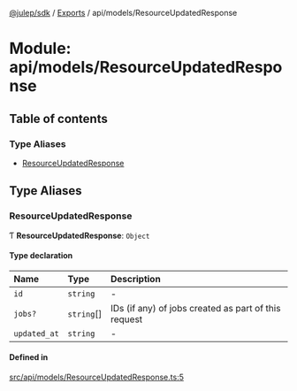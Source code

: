 [@julep/sdk](../README.md) / [Exports](../modules.md) / api/models/ResourceUpdatedResponse

# Module: api/models/ResourceUpdatedResponse

## Table of contents

### Type Aliases

- [ResourceUpdatedResponse](api_models_ResourceUpdatedResponse.md#resourceupdatedresponse)

## Type Aliases

### ResourceUpdatedResponse

Ƭ **ResourceUpdatedResponse**: `Object`

#### Type declaration

| Name | Type | Description |
| :------ | :------ | :------ |
| `id` | `string` | - |
| `jobs?` | `string`[] | IDs (if any) of jobs created as part of this request |
| `updated_at` | `string` | - |

#### Defined in

[src/api/models/ResourceUpdatedResponse.ts:5](https://github.com/julep-ai/julep/blob/035e7f91b35da5c19151875490e535b6923a07fe/sdks/ts/src/api/models/ResourceUpdatedResponse.ts#L5)
